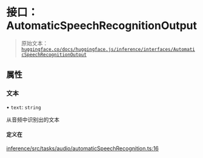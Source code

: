 # 接口：AutomaticSpeechRecognitionOutput

> 原始文本：[`huggingface.co/docs/huggingface.js/inference/interfaces/AutomaticSpeechRecognitionOutput`](https://huggingface.co/docs/huggingface.js/inference/interfaces/AutomaticSpeechRecognitionOutput)

## 属性

### 文本

• `text`: `string`

从音频中识别出的文本

#### 定义在

[inference/src/tasks/audio/automaticSpeechRecognition.ts:16](https://github.com/huggingface/huggingface.js/blob/main/packages/inference/src/tasks/audio/automaticSpeechRecognition.ts#L16)
